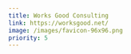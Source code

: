 ```yaml
---
title: Works Good Consulting
link: https://worksgood.net/
image: /images/favicon-96x96.png
priority: 5
---
```

